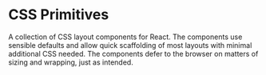 # CSS Primitives

A collection of CSS layout components for React. The components use sensible defaults and allow quick scaffolding of most layouts with minimal additional CSS needed. The components defer to the browser on matters of sizing and wrapping, just as intended.